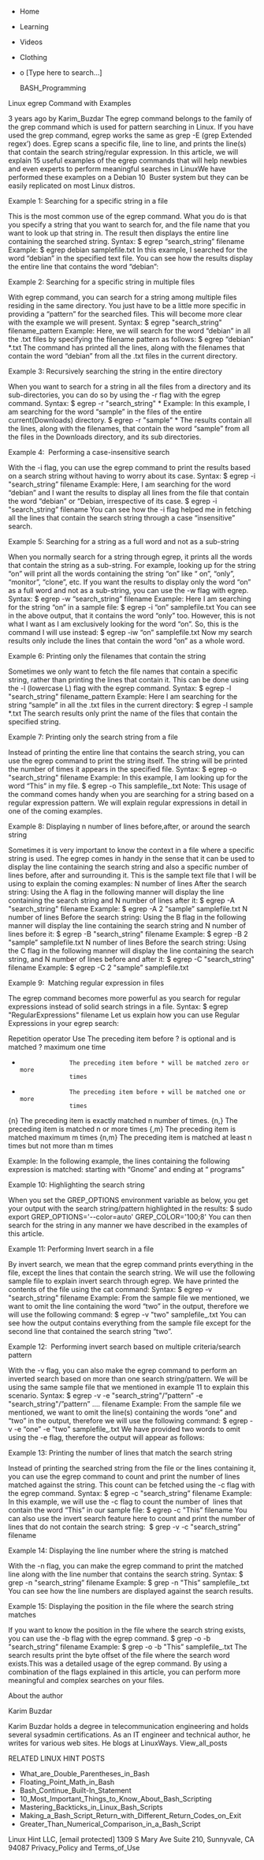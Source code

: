 





















































* Home
* Learning
* Videos
* Clothing
*
  o [Type here to search...]


   BASH_Programming


Linux egrep Command with Examples

3 years ago
by Karim_Buzdar
The egrep command belongs to the family of the grep command which is used for
pattern searching in Linux. If you have used the grep command, egrep works the
same as grep -E (grep Extended regex’) does. Egrep scans a specific file, line
to line, and prints the line(s) that contain the search string/regular
expression. In this article, we will explain 15 useful examples of the egrep
commands that will help newbies and even experts to perform meaningful searches
in LinuxWe have performed these examples on a Debian 10  Buster system but they
can be easily replicated on most Linux distros.

Example 1: Searching for a specific string in a file

This is the most common use of the egrep command. What you do is that you
specify a string that you want to search for, and the file name that you want
to look up that string in. The result then displays the entire line containing
the searched string.
Syntax:
$ egrep “search_string” filename
Example:
$ egrep debian samplefile.txt
In this example, I searched for the word “debian” in the specified text file.
You can see how the results display the entire line that contains the word
“debian”:

Example 2: Searching for a specific string in multiple files

With egrep command, you can search for a string among multiple files residing
in the same directory. You just have to be a little more specific in providing
a “pattern” for the searched files. This will become more clear with the
example we will present.
Syntax:
$ egrep "search_string" filename_pattern
Example:
Here, we will search for the word “debian” in all the .txt files by specifying
the filename pattern as follows:
$ egrep “debian” *.txt
The command has printed all the lines, along with the filenames that contain
the word “debian” from all the .txt files in the current directory.

Example 3: Recursively searching the string in the entire directory

When you want to search for a string in all the files from a directory and its
sub-directories, you can do so by using the -r flag with the egrep command.
Syntax:
$ egrep -r "search_string" *
Example:
In this example, I am searching for the word “sample” in the files of the
entire current(Downloads) directory.
$ egrep -r "sample" *
The results contain all the lines, along with the filenames, that contain the
word “sample” from all the files in the Downloads directory, and its sub
directories.

Example 4:  Performing a case-insensitive search

With the -i flag, you can use the egrep command to print the results based on a
search string without having to worry about its case.
Syntax:
$ egrep -i "search_string” filename
Example:
Here, I am searching for the word “debian” and I want the results to display
all lines from the file that contain the word “debian” or “Debian, irrespective
of its case.
$ egrep -i "search_string” filename
You can see how the -i flag helped me in fetching all the lines that contain
the search string through a case “insensitive” search.

Example 5: Searching for a string as a full word and not as a sub-string

When you normally search for a string through egrep, it prints all the words
that contain the string as a sub-string. For example, looking up for the string
“on” will print all the words containing the string “on” like “ on”, “only”,
“monitor”, “clone”, etc. If you want the results to display only the word “on”
as a full word and not as a sub-string, you can use the -w flag with egrep.
Syntax:
$ egrep -w “search_string” filename
Example:
Here I am searching for the string “on” in a sample file:
$ egrep -i “on” samplefile.txt
You can see in the above output, that it contains the word “only” too. However,
this is not what I want as I am exclusively looking for the word “on”. So, this
is the command I will use instead:
$ egrep -iw “on” samplefile.txt
Now my search results only include the lines that contain the word “on” as a
whole word.

Example 6: Printing only the filenames that contain the string

Sometimes we only want to fetch the file names that contain a specific string,
rather than printing the lines that contain it. This can be done using the -l
(lowercase L) flag with the egrep command.
Syntax:
$ egrep -l "search_string" filename_pattern
Example:
Here I am searching for the string “sample” in all the .txt files in the
current directory:
$ egrep -l sample *.txt
The search results only print the name of the files that contain the specified
string.

Example 7: Printing only the search string from a file

Instead of printing the entire line that contains the search string, you can
use the egrep command to print the string itself. The string will be printed
the number of times it appears in the specified file.
Syntax:
$ egrep -o "search_string" filename
Example:
In this example, I am looking up for the word “This” in my file.
$ egrep -o This samplefile_.txt
Note: This usage of the command comes handy when you are searching for a string
based on a regular expression pattern. We will explain regular expressions in
detail in one of the coming examples.

Example 8: Displaying n number of lines before,after, or around the search
string

Sometimes it is very important to know the context in a file where a specific
string is used. The egrep comes in handy in the sense that it can be used to
display the line containing the search string and also a specific number of
lines before, after and surrounding it.
This is the sample text file that I will be using to explain the coming
examples:
N number of lines After the search string:
Using the A flag in the following manner will display the line containing the
search string and N number of lines after it:
$ egrep -A <N> "search_string" filename
Example:
$ egrep -A 2 "sample” samplefile.txt
N number of lines Before the search string:
Using the B flag in the following manner will display the line containing the
search string and N number of lines before it:
$ egrep -B <N> "search_string" filename
Example:
$ egrep -B 2 "sample” samplefile.txt
N number of lines Before the search string:
Using the C flag in the following manner will display the line containing the
search string, and N number of lines before and after it:
$ egrep -C <N> "search_string" filename
Example:
$ egrep -C 2 "sample” samplefile.txt

Example 9:  Matching regular expression in files

The egrep command becomes more powerful as you search for regular expressions
instead of solid search strings in a file.
Syntax:
$ egrep "RegularExpressions" filename
Let us explain how you can use Regular Expressions in your egrep search:

Repetition operator Use
                    The preceding item before ? is optional and is matched
?                   maximum one time
                     
*                   The preceding item before * will be matched zero or more
                    times
+                   The preceding item before + will be matched one or more
                    times
{n}                 The preceding item is exactly matched n number of times.
{n,}                The preceding item is matched n or more times
{,m}                The preceding item is matched maximum m times
{n,m}               The preceding item is matched at least n times but not more
                    than m times

Example:
In the following example, the lines containing the following expression is
matched:
starting with “Gnome” and ending at “ programs”

Example 10: Highlighting the search string

When you set the GREP_OPTIONS environment variable as below, you get your
output with the search string/pattern highlighted in the results:
$ sudo export GREP_OPTIONS='--color=auto' GREP_COLOR='100;8'
You can then search for the string in any manner we have described in the
examples of this article.

Example 11: Performing Invert search in a file

By invert search, we mean that the egrep command prints everything in the file,
except the lines that contain the search string. We will use the following
sample file to explain invert search through egrep. We have printed the
contents of the file using the cat command:
Syntax:
$ egrep -v "search_string" filename
Example:
From the sample file we mentioned, we want to omit the line containing the word
“two” in the output, therefore we will use the following command:
$ egrep -v "two" samplefile_.txt
You can see how the output contains everything from the sample file except for
the second line that contained the search string “two”.

Example 12:  Performing invert search based on multiple criteria/search pattern

With the -v flag, you can also make the egrep command to perform an inverted
search based on more than one search string/pattern.
We will be using the same sample file that we mentioned in example 11 to
explain this scenario.
Syntax:
$ egrep -v -e "search_string"/”pattern” -e "search_string"/”pattern”
.... filename
Example:
From the sample file we mentioned, we want to omit the line(s) containing the
words “one” and “two” in the output, therefore we will use the following
command:
$ egrep -v -e “one” -e "two" samplefile_.txt
We have provided two words to omit using the -e flag, therefore the output will
appear as follows:

Example 13: Printing the number of lines that match the search string

Instead of printing the searched string from the file or the lines containing
it, you can use the egrep command to count and print the number of lines
matched against the string. This count can be fetched using the -c flag with
the egrep command.
Syntax:
$ egrep -c "search_string” filename
Example:
In this example, we will use the -c flag to count the number of  lines that
contain the word “This” in our sample file:
$ egrep -c "This” filename
You can also use the invert search feature here to count and print the number
of lines that do not contain the search string: 
$ grep -v -c "search_string” filename

Example 14: Displaying the line number where the string is matched

With the -n flag, you can make the egrep command to print the matched line
along with the line number that contains the search string.
Syntax:
$ grep -n "search_string” filename
Example:
$ grep -n "This” samplefile_.txt
You can see how the line numbers are displayed against the search results.

Example 15: Displaying the position in the file where the search string matches

If you want to know the position in the file where the search string exists,
you can use the -b flag with the egrep command.
$ grep -o -b "search_string” filename
Example:
$ grep -o -b "This” samplefile_.txt
The search results print the byte offset of the file where the search word
exists.This was a detailed usage of the egrep command. By using a combination
of the flags explained in this article, you can perform more meaningful and
complex searches on your files.


About the author


Karim Buzdar

Karim Buzdar holds a degree in telecommunication engineering and holds several
sysadmin certifications. As an IT engineer and technical author, he writes for
various web sites. He blogs at LinuxWays.
View_all_posts

RELATED LINUX HINT POSTS


* What_are_Double_Parentheses_in_Bash
* Floating_Point_Math_in_Bash
* Bash_Continue_Built-In_Statement
* 10_Most_Important_Things_to_Know_About_Bash_Scripting
* Mastering_Backticks_in_Linux_Bash_Scripts
* Making_a_Bash_Script_Return_with_Different_Return_Codes_on_Exit
* Greater_Than_Numerical_Comparison_in_a_Bash_Script

Linux Hint LLC, [email protected]
1309 S Mary Ave Suite 210, Sunnyvale, CA 94087
 Privacy_Policy and Terms_of_Use

